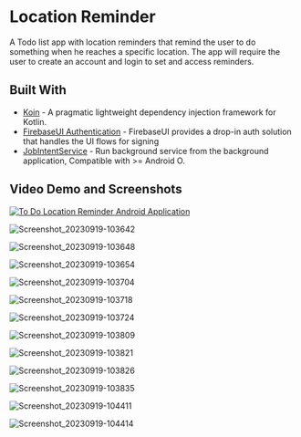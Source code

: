 # Location Reminder

A Todo list app with location reminders that remind the user to do something when he reaches a specific location. The app will require the user to create an account and login to set and access reminders.

## Built With

* [Koin](https://github.com/InsertKoinIO/koin) - A pragmatic lightweight dependency injection framework for Kotlin.
* [FirebaseUI Authentication](https://github.com/firebase/FirebaseUI-Android/blob/master/auth/README.md) - FirebaseUI provides a drop-in auth solution that handles the UI flows for signing
* [JobIntentService](https://developer.android.com/reference/androidx/core/app/JobIntentService) - Run background service from the background application, Compatible with >= Android O.

## Video Demo and Screenshots

[![To Do Location Reminder Android Application](https://i.ytimg.com/vi/nNKnHIbt4Bk/maxresdefault.jpg)](https://youtu.be/nNKnHIbt4Bk?si=HC44Z25FdXLbD8Mh "To Do Location Reminder Android Application")

![Screenshot_20230919-103642](https://github.com/utkarsh0869/ToDoLocationReminderApp/assets/44482062/706978d9-efa9-4bf2-ad3b-f2bad1bc345d)

![Screenshot_20230919-103648](https://github.com/utkarsh0869/ToDoLocationReminderApp/assets/44482062/2b58cc93-1c8b-4032-9240-87885722fbdd)

![Screenshot_20230919-103654](https://github.com/utkarsh0869/ToDoLocationReminderApp/assets/44482062/c7414542-055e-4815-a426-4ef346f63319)

![Screenshot_20230919-103704](https://github.com/utkarsh0869/ToDoLocationReminderApp/assets/44482062/3db71561-e64d-45bf-8652-4f718028e518)

![Screenshot_20230919-103718](https://github.com/utkarsh0869/ToDoLocationReminderApp/assets/44482062/7598198e-2d70-4fe2-b712-e9e9eaa0bce5)

![Screenshot_20230919-103724](https://github.com/utkarsh0869/ToDoLocationReminderApp/assets/44482062/f938c889-3e91-4be3-b754-fb2a0a356843)

![Screenshot_20230919-103809](https://github.com/utkarsh0869/ToDoLocationReminderApp/assets/44482062/d2f8d0e3-1f6e-4bbb-8862-e665c1d2b04e)

![Screenshot_20230919-103821](https://github.com/utkarsh0869/ToDoLocationReminderApp/assets/44482062/eb0db7f7-8729-4be0-be73-92d34722f881)

![Screenshot_20230919-103826](https://github.com/utkarsh0869/ToDoLocationReminderApp/assets/44482062/b384888b-fe1d-4305-8689-93832f26573a)

![Screenshot_20230919-103835](https://github.com/utkarsh0869/ToDoLocationReminderApp/assets/44482062/5a802bbd-8f03-42a3-b159-587d94ceebfb)

![Screenshot_20230919-104411](https://github.com/utkarsh0869/ToDoLocationReminderApp/assets/44482062/71fd2f5b-87de-4ce5-b91a-9ee2d328c9d8)

![Screenshot_20230919-104414](https://github.com/utkarsh0869/ToDoLocationReminderApp/assets/44482062/777c21b0-e441-4c94-9dcb-3dead96f3682)
